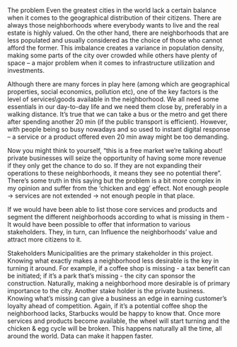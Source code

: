 The problem
Even the greatest cities in the world lack a certain balance when it comes to the geographical distribution of their citizens.
There are always those neighborhoods where everybody wants to live and the real estate is highly valued. On the other
hand, there are neighborhoods that are less populated and usually considered as the choice of those who cannot afford
the former. This imbalance creates a variance in population density, making some parts of the city over crowded while others 
have plenty of space – a major problem when it comes to infrastructure utilization and investments.

Although there are many forces in play here (among which are geographical properties, social economics, pollution etc),
one of the key factors is the level of services\goods available in the neighborhood. We all need some essentials in our
day-to-day life and we need them close by, preferably in a walking distance. It’s true that we can take a bus or the metro
and get there after spending another 20 min (if the public transport is efficient). However, with people being so busy
nowadays and so used to instant digital response – a service or a product offered even 20 min away might be too demanding.

Now you might think to yourself, “this is a free market we’re talking about! private businesses will seize the opportunity of
having some more revenue if they only get the chance to do so. If they are not expanding their operations to these neighborhoods,
it means they see no potential there”. There’s some truth in this saying but the problem is a bit more complex in my opinion
and suffer from the ‘chicken and egg’ effect. Not enough people -> services are not extended -> not enough people in that place.

If we would have been able to list those core services and products and segment the different neighborhoods according to
what is missing in them - It would have been possible to offer that information to various stakeholders. They, in turn, can 
Influence the neighborhoods’ value and attract more citizens to it.

Stakeholders
Municipalities are the primary stakeholder in this project. Knowing what exactly makes a neighborhood less desirable is the key
in turning it around. For example, if a coffee shop is missing - a tax benefit can be initiated; if it’s a park that’s missing -
the city can sponsor the construction. Naturally, making a neighborhood more desirable is of primary importance to the city.
Another stake holder is the private business. Knowing what’s missing can give a business an edge in earning customer’s loyalty
ahead of competition. Again, if it’s a potential coffee shop the neighborhood lacks, Starbucks would be happy to know that. Once
more services and products become available, the wheel will start turning and the chicken & egg cycle will be broken. This happens 
naturally all the time, all around the world. Data can make it happen faster.
